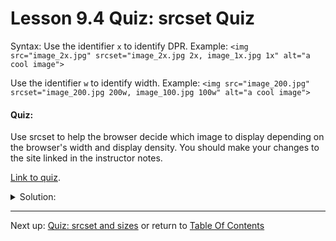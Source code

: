 # Lesson 9.4 Quiz: srcset Quiz



Syntax:
Use the identifier `x` to identify DPR. Example:
`<img src="image_2x.jpg" srcset="image_2x.jpg 2x, image_1x.jpg 1x" alt="a cool image">`

Use the identifier `w` to identify width. Example:
`<img src="image_200.jpg" srcset="image_200.jpg 200w, image_100.jpg 100w" alt="a cool image">`

#### Quiz:

Use srcset to help the browser decide which image to display depending on the browser's width and display density. You should make your changes to the site linked in the instructor notes.

[Link to quiz](http://udacity.github.io/responsive-images/examples/srcsetAndSizes/index-quiz1.html).

<details>
<summary>Solution:</summary>
<p>

```
<img class="dpi" src="images/Den_Haag_2x.jpg" 
srcset="images/Den_Haag_1x.jpg 1x, 
images/Den_Haag_2x.jpg 2x" alt=" den=" haag="">

<img class="w" src="images/Australia_1280w.jpg" 
srcset="images/Australia_1280w.jpg 1280w, 
images/Australia_640w.jpg 640w" alt="Australia from Space">
```

</p>
</details>

- - -
Next up: [Quiz: srcset and sizes](ND024_Part2_Lesson09_05.md) or return to [Table Of Contents](./ND024_TableOfContents.md)
